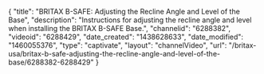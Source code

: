 {
    "title": "BRITAX B-SAFE: Adjusting the Recline Angle and Level of the Base",
    "description": "Instructions for adjusting the recline angle and level when installing the BRITAX B-SAFE Base.",
    "channelid": "6288382",
    "videoid": "6288429",
    "date_created": "1438628633",
    "date_modified": "1460055376",
    "type": "captivate",
    "layout": "channelVideo",
    "url": "\/britax-usa\/britax-b-safe-adjusting-the-recline-angle-and-level-of-the-base\/6288382-6288429"
}